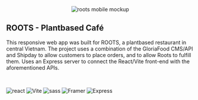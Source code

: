 <div align="center">

 <img src="https://res.cloudinary.com/jameswalker-work/image/upload/v1639982324/Portfolio/roots--short_ylcaef.png" alt='roots mobile mockup'>

</div>

## ROOTS - Plantbased Café

This responsive web app was built for ROOTS, a plantbased restaurant in central Vietnam. The project uses a combination of the GloriaFood CMS/API and Shipday to allow customers to place orders, and to allow Roots to fulfill them. Uses an Express server to connect the React/Vite front-end with the aforementioned APIs.  

<br>

![react](https://img.shields.io/badge/React-20232A?style=for-the-badge&logo=react&logoColor=61DAFB)
![Vite](https://img.shields.io/badge/Vite-5A54A3?style=for-the-badge&logo=vite&logoColor=ffffff)
![sass](https://img.shields.io/badge/SASS-CC6699?style=for-the-badge&logo=sass&logoColor=white)
![Framer](https://img.shields.io/badge/Framer-434343?style=for-the-badge&logo=framer&logoColor=BA15CA)
![Express](https://img.shields.io/badge/Express-4FAFFF?style=for-the-badge&logo=express&logoColor=gray)
